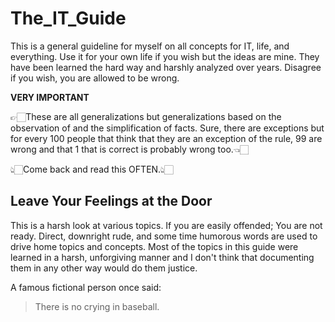 # The_IT_Guide
This is a general guideline for myself on all concepts for IT, life, and everything. Use it for your own life if you wish but the ideas are mine. They have been learned the hard way and harshly analyzed over years. Disagree if you wish, you are allowed to be wrong.

__VERY IMPORTANT__

👉🏻These are all generalizations but generalizations based on the observation of and the simplification of facts. Sure, there are exceptions but for every 100 people that think that they are an exception of the rule, 99 are wrong and that 1 that is correct is probably wrong too.👈🏻

👆🏻Come back and read this OFTEN.👆🏻



## Leave Your Feelings at the Door
This is a harsh look at various topics. If you are easily offended; You are not ready.
Direct, downright rude, and some time humorous words are used to drive home topics and concepts. Most of the topics in this guide were learned in a harsh, unforgiving manner and I don't think that documenting them in any other way would do them justice.

A famous fictional person once said:
>There is no crying in baseball.

